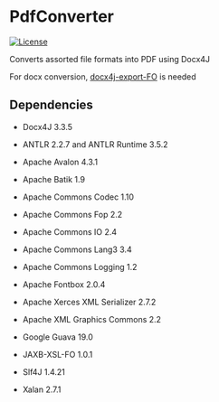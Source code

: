 # PdfConverter

[![License](https://img.shields.io/badge/license-MIT%20License-blue.svg)](LICENSE)

Converts assorted file formats into PDF using Docx4J

For docx conversion, [docx4j-export-FO](https://github.com/plutext/docx4j-export-FO) is needed

## Dependencies 

- Docx4J 3.3.5

- ANTLR 2.2.7 and ANTLR Runtime 3.5.2

- Apache Avalon 4.3.1

- Apache Batik 1.9

- Apache Commons Codec 1.10

- Apache Commons Fop 2.2

- Apache Commons IO 2.4

- Apache Commons Lang3 3.4

- Apache Commons Logging 1.2

- Apache Fontbox 2.0.4

- Apache Xerces XML Serializer 2.7.2

- Apache XML Graphics Commons 2.2

- Google Guava 19.0

- JAXB-XSL-FO 1.0.1

- Slf4J 1.4.21

- Xalan 2.7.1

